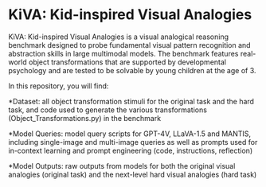 # KiVA: Kid-inspired Visual Analogies

KiVA: Kid-inspired Visual Analogies is a visual analogical reasoning benchmark designed to probe fundamental visual pattern recognition and abstraction skills in large multimodal models. The benchmark features real-world object transformations that are supported by developmental psychology and are tested to be solvable by young children at the age of 3. 

In this repository, you will find:

*Dataset: all object transformation stimuli for the original task and the hard task, and code used to generate the various transformations (Object_Transformations.py) in the benchmark 

*Model Queries: model query scripts for GPT-4V, LLaVA-1.5 and MANTIS, including single-image and multi-image queries as well as prompts used for in-context learning and prompt engineering (code, instructions, reflection)

*Model Outputs: raw outputs from models for both the original visual analogies (original task) and the next-level hard visual analogies (hard task)

